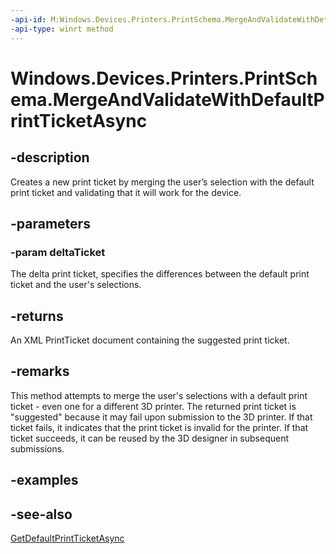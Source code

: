 ----api-id: M:Windows.Devices.Printers.PrintSchema.MergeAndValidateWithDefaultPrintTicketAsync(Windows.Storage.Streams.IRandomAccessStreamWithContentType)
-api-type: winrt method
---<!-- Method syntaxpublic Windows.Foundation.IAsyncOperation<Windows.Storage.Streams.IRandomAccessStreamWithContentType> MergeAndValidateWithDefaultPrintTicketAsync(Windows.Storage.Streams.IRandomAccessStreamWithContentType deltaTicket)--># Windows.Devices.Printers.PrintSchema.MergeAndValidateWithDefaultPrintTicketAsync## -descriptionCreates a new print ticket by merging the user’s selection with the default print ticket and validating that it will work for the device.## -parameters### -param deltaTicketThe delta print ticket, specifies the differences between the default print ticket and the user's selections.## -returnsAn XML PrintTicket document containing the suggested print ticket.## -remarksThis method attempts to merge the user's selections with a default print ticket - even one for a different 3D printer. The returned print ticket is "suggested" because it may fail upon submission to the 3D printer. If that ticket fails, it indicates that the print ticket is invalid for the printer. If that ticket succeeds, it can be reused by the 3D designer in subsequent submissions.## -examples## -see-also[GetDefaultPrintTicketAsync](printschema_getdefaultprintticketasync.md)